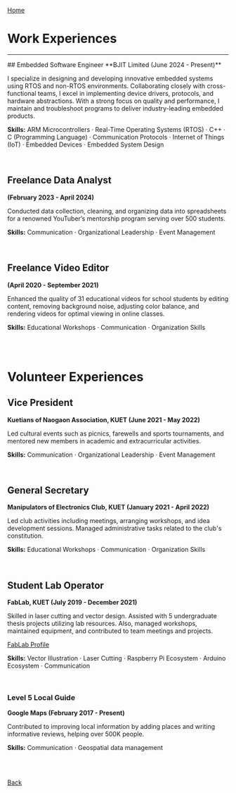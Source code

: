 [Home](https://mustahsinfarhan.github.io/)
# Work Experiences
<hr>
## Embedded Software Engineer
**BJIT Limited (June 2024 - Present)**

I specialize in designing and developing innovative embedded systems using RTOS and non-RTOS environments. Collaborating closely with cross-functional teams, I excel in implementing device drivers, protocols, and hardware abstractions. With a strong focus on quality and performance, I maintain and troubleshoot programs to deliver industry-leading embedded products.

**Skills:** ARM Microcontrollers · Real-Time Operating Systems (RTOS) · C++ · C (Programming Language) · Communication Protocols · Internet of Things (IoT) · Embedded Devices · Embedded System Design

<br>

## Freelance Data Analyst 
**(February 2023 - April 2024)**

Conducted data collection, cleaning, and organizing data into spreadsheets for a renowned YouTuber’s mentorship program serving over 500 students.

**Skills:** Communication · Organizational Leadership · Event Management

<br>

## Freelance Video Editor 
**(April 2020 - September 2021)**

Enhanced the quality of 31 educational videos for school students by editing content, removing background noise, adjusting color balance, and rendering videos for optimal viewing in online classes. 

**Skills:** Educational Workshops · Communication · Organization Skills

<br>
<br>


# Volunteer Experiences
## Vice President 
**Kuetians of Naogaon Association, KUET (June 2021 - May 2022)**

Led cultural events such as picnics, farewells and sports tournaments, and mentored new members in academic and extracurricular activities.

**Skills:** Communication · Organizational Leadership · Event Management

<br>

## General Secretary 
**Manipulators of Electronics Club, KUET (January 2021 - April 2022)**

Led club activities including meetings, arranging workshops, and idea development sessions. Managed administrative tasks related to the club's constitution. 

**Skills:** Educational Workshops · Communication · Organization Skills

<br>

## Student Lab Operator
**FabLab, KUET (July 2019 - December 2021)**

Skilled in laser cutting and vector design. Assisted with 5 undergraduate thesis projects utilizing lab resources. Also, managed workshops, maintained equipment, and contributed to team meetings and projects.

[FabLab Profile](https://www2.kuet.ac.bd/fablab/person/md-mustahsin-farhan-chowdhury/)

**Skills:** Vector Illustration · Laser Cutting · Raspberry Pi Ecosystem · Arduino Ecosystem · Communication

<br>

### Level 5 Local Guide
**Google Maps (February 2017 - Present)**

Contributed to improving local information by adding places and writing informative reviews, helping over 500K people.

**Skills:** Communication · Geospatial data management 

<br>
<br>

[Back](https://mustahsinfarhan.github.io/)
